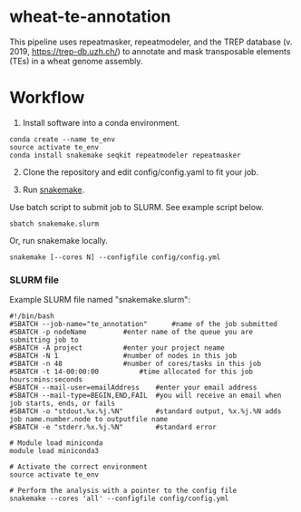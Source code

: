# wheat-te-annotation

This pipeline uses repeatmasker, repeatmodeler, and the TREP database  (v. 2019, https://trep-db.uzh.ch/) to annotate and mask transposable elements (TEs) in a wheat genome assembly.

# Workflow

1. Install software into a conda environment.

```
conda create --name te_env
source activate te_env
conda install snakemake seqkit repeatmodeler repeatmasker 
```

2. Clone the repository and edit config/config.yaml to fit your job.

3. Run [snakemake](https://snakemake.readthedocs.io/en/stable/).

Use batch script to submit job to SLURM. See example script below.

```
sbatch snakemake.slurm
```

Or, run snakemake locally.

```
snakemake [--cores N] --configfile config/config.yml
```

### SLURM file

Example SLURM file named "snakemake.slurm":

```
#!/bin/bash
#SBATCH --job-name="te_annotation"		#name of the job submitted
#SBATCH -p nodeName			#enter name of the queue you are submitting job to
#SBATCH -A project			#enter your project neame
#SBATCH -N 1				#number of nodes in this job
#SBATCH -n 48				#number of cores/tasks in this job
#SBATCH -t 14-00:00:00			#time allocated for this job hours:mins:seconds
#SBATCH --mail-user=emailAddress	#enter your email address
#SBATCH --mail-type=BEGIN,END,FAIL	#you will receive an email when job starts, ends, or fails
#SBATCH -o "stdout.%x.%j.%N"		#standard output, %x.%j.%N adds job name.number.node to outputfile name
#SBATCH -e "stderr.%x.%j.%N"		#standard error

# Module load miniconda
module load miniconda3

# Activate the correct environment
source activate te_env

# Perform the analysis with a pointer to the config file
snakemake --cores 'all' --configfile config/config.yml
```
